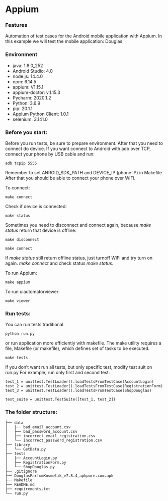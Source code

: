 # Appium

### Features

Automation of test cases for the Android mobile application with Appium. In this example we will test the mobile application: Douglas

### Environment

- java: 1.8.0_252
- Android Studio: 4.0
- node.js: 14.4.0
- npm: 6.14.5
- appium: V1.15.1
- appium-doctor: v.1.15.3
- Pycharm: 2020.1.2
- Python: 3.6.9
- pip: 20.1.1
- Appium Python Client: 1.0.1
- selenium: 3.141.0

### Before you start:

Before you run tests, be sure to prepare environment. After that you need to connect do device. If you want connect to Android with adb over TCP, connect your phone by USB cable and run:

`adb tcpip 5555`

Remember to set  ANROID_SDK_PATH  and  DEVICE_IP (phone IP) in Makefile 
After that you should be able to connect your phone over WiFi.

To connect:

`make connect`

Check if device is connected:

`make status`

Sometimes you need to disconnect and connect again, because _make status_ return that device is offline:

`make disconnect`

`make connect`

If _make status_ still return offline status, just turnoff WiFi and try turn on again. 
_make connect_ and check status _make status_.

To run Appium:

`make appium`

To run uiautomatorviewer:

`make viewer`


### Run tests:

You can run tests traditional 

`python run.py`

or run application more efficiently with makefile. The make utility requires a file, Makefile (or makefile), which defines set of tasks to be executed.

`make tests`

If you don’t want run all tests, but only specific test, modify  test suit on run.py
For example, run only first and second test:

    test_1 = unittest.TestLoader().loadTestsFromTestCase(AccountLogin)
    test_2 = unittest.TestLoader().loadTestsFromTestCase(RegistrationForm)
    test_3 = unittest.TestLoader().loadTestsFromTestCase(ShopDouglas)

    test_suite = unittest.TestSuite([test_1, test_2])

### The folder structure:

    ├── data
    │   ├── bad_email_account.csv
    │   ├── bad_password_account.csv
    │   ├── incorrect_email_registration.csv
    │   └── incorrect_password_registration.csv
    ├── library
    │   └── GetData.py
    ├── tests
    │   ├── AccountLogin.py
    │   ├── RegistrationForm.py
    │   └── ShopDouglas.py
    ├── .gitignore
    ├── DouglasParfumKosmetik_v7.8.4_apkpure.com.apk
    ├── Makefile
    ├── README.md
    ├── requirements.txt
    └── run.py
    
